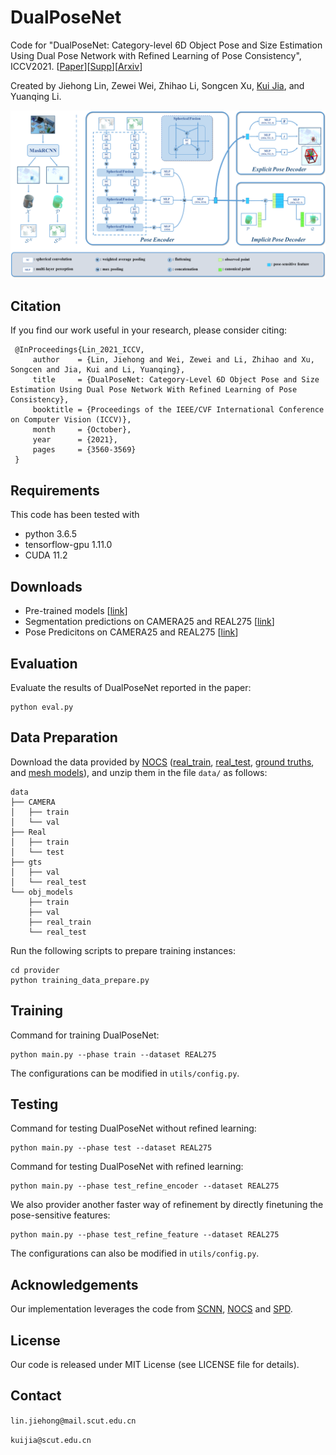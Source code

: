 # DualPoseNet
Code for "DualPoseNet: Category-level 6D Object Pose and Size Estimation Using Dual Pose Network with Refined Learning of Pose Consistency", ICCV2021. [[Paper](https://openaccess.thecvf.com/content/ICCV2021/papers/Lin_DualPoseNet_Category-Level_6D_Object_Pose_and_Size_Estimation_Using_Dual_ICCV_2021_paper.pdf)][[Supp](https://openaccess.thecvf.com/content/ICCV2021/supplemental/Lin_DualPoseNet_Category-Level_6D_ICCV_2021_supplemental.pdf)][[Arxiv](https://arxiv.org/abs/2103.06526)]

Created by Jiehong Lin, Zewei Wei, Zhihao Li, Songcen Xu, [Kui Jia](http://kuijia.site/), and Yuanqing Li.

![image](https://github.com/Gorilla-Lab-SCUT/DualPoseNet/blob/main/doc/FigNetwork2.png)


## Citation
If you find our work useful in your research, please consider citing:

     @InProceedings{Lin_2021_ICCV,
         author    = {Lin, Jiehong and Wei, Zewei and Li, Zhihao and Xu, Songcen and Jia, Kui and Li, Yuanqing},
         title     = {DualPoseNet: Category-Level 6D Object Pose and Size Estimation Using Dual Pose Network With Refined Learning of Pose Consistency},
         booktitle = {Proceedings of the IEEE/CVF International Conference on Computer Vision (ICCV)},
         month     = {October},
         year      = {2021},
         pages     = {3560-3569}
     }

## Requirements
This code has been tested with
- python 3.6.5
- tensorflow-gpu 1.11.0
- CUDA 11.2

## Downloads
- Pre-trained models [[link](https://drive.google.com/file/d/16DVaudTE_K_dqXbKoW7SASgxRQnfHApI/view?usp=sharing)]
- Segmentation predictions on CAMERA25 and REAL275 [[link](https://drive.google.com/file/d/1RwAbFWw2ITX9mXzLUEBjPy_g-MNdyHET/view?usp=sharing)]
- Pose Predicitons on CAMERA25 and REAL275 [[link](https://drive.google.com/file/d/10TBFY73BMmTxfErlbMqZKfClZgxMzMd9/view?usp=sharing)]

## Evaluation
Evaluate the results of DualPoseNet reported in the paper:

```
python eval.py
```
## Data Preparation

Download the data provided by [NOCS](https://github.com/hughw19/NOCS_CVPR2019) ([real_train](http://download.cs.stanford.edu/orion/nocs/real_train.zip), [real_test](http://download.cs.stanford.edu/orion/nocs/real_test.zip),
[ground truths](http://download.cs.stanford.edu/orion/nocs/gts.zip),
and [mesh models](http://download.cs.stanford.edu/orion/nocs/obj_models.zip)), and unzip them in the file ```data/``` as follows:

```
data
├── CAMERA
│   ├── train
│   └── val
├── Real
│   ├── train
│   └── test
├── gts
│   ├── val
│   └── real_test
└── obj_models
    ├── train
    ├── val
    ├── real_train
    └── real_test
```

Run the following scripts to prepare training instances:

```
cd provider
python training_data_prepare.py
```

## Training

Command for training DualPoseNet:
```
python main.py --phase train --dataset REAL275
```
The configurations can be modified in ```utils/config.py```.

## Testing
Command for testing DualPoseNet without refined learning:
```
python main.py --phase test --dataset REAL275
```

Command for testing DualPoseNet with refined learning:
```
python main.py --phase test_refine_encoder --dataset REAL275
```

We also provider another faster way of refinement by directly finetuning the pose-sensitive features:
```
python main.py --phase test_refine_feature --dataset REAL275
```

The configurations can also be modified in ```utils/config.py```.

## Acknowledgements

Our implementation leverages the code from [SCNN](https://github.com/daniilidis-group/spherical-cnn), [NOCS](https://github.com/hughw19/NOCS_CVPR2019) and [SPD](https://github.com/mentian/object-deformnet).

## License
Our code is released under MIT License (see LICENSE file for details).

## Contact
`lin.jiehong@mail.scut.edu.cn`

`kuijia@scut.edu.cn`



